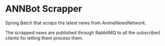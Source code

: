 ANNBot Scrapper
===============

Spring Batch that scraps the latest news from AnimeNewsNetwork.

The scrapped news are published through RabbitMQ to all the subscribed clients for letting them process them.
